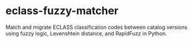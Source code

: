 # eclass-fuzzy-matcher
Match and migrate ECLASS classification codes between catalog versions using fuzzy logic, Levenshtein distance, and RapidFuzz in Python.
